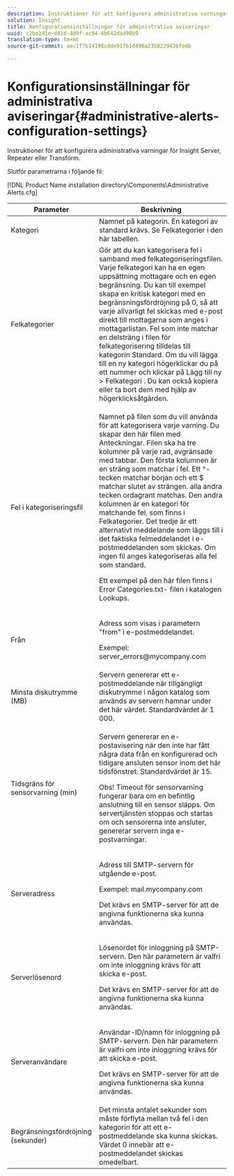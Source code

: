 ```yaml
---
description: Instruktioner för att konfigurera administrativa varningar för Insight Server, Repeater eller Transform.
solution: Insight
title: Konfigurationsinställningar för administrativa aviseringar
uuid: c2be2d1e-d81d-4d9f-ac94-4b642dad90b9
translation-type: tm+mt
source-git-commit: aec1f7b14198cdde91f61d490a235022943bfedb

---
```



# Konfigurationsinställningar för administrativa aviseringar{#administrative-alerts-configuration-settings}

Instruktioner för att konfigurera administrativa varningar för Insight Server, Repeater eller Transform.

Slutför parametrarna i följande fil:

[!DNL Product Name installation directory\Components\Administrative Alerts.cfg]

<table id="table_5A2298906D5F4215B8FAC42CACBC0002"> 
 <thead> 
  <tr> 
   <th colname="col1" class="entry"> Parameter </th> 
   <th colname="col2" class="entry"> Beskrivning </th> 
  </tr> 
 </thead>
 <tbody> 
  <tr> 
   <td colname="col1"> Kategori </td> 
   <td colname="col2"> Namnet på kategorin. En kategori av standard krävs. Se Felkategorier i den här tabellen. </td> 
  </tr> 
  <tr> 
   <td colname="col1"> Felkategorier </td> 
   <td colname="col2"> Gör att du kan kategorisera fel i samband med felkategoriseringsfilen. Varje felkategori kan ha en egen uppsättning mottagare och en egen begränsning. Du kan till exempel skapa en kritisk kategori med en begränsningsfördröjning på 0, så att varje allvarligt fel skickas med e-post direkt till mottagarna som anges i mottagarlistan. Fel som inte matchar en delsträng i filen för felkategorisering tilldelas till kategorin Standard. Om du vill lägga till en ny kategori högerklickar du på ett nummer och klickar på <span class="uicontrol"> Lägg till ny </span> &gt; <span class="uicontrol"> Felkategori </span>. Du kan också kopiera eller ta bort dem med hjälp av högerklicksåtgärden. </td> 
  </tr> 
  <tr> 
   <td colname="col1"> Fel i kategoriseringsfil </td> 
   <td colname="col2"> <p>Namnet på filen som du vill använda för att kategorisera varje varning. Du skapar den här filen med Anteckningar. Filen ska ha tre kolumner på varje rad, avgränsade med tabbar. Den första kolumnen är en sträng som matchar i fel. Ett ^-tecken matchar början och ett $ matchar slutet av strängen. alla andra tecken ordagrant matchas. Den andra kolumnen är en kategori för matchande fel, som finns i Felkategorier. Det tredje är ett alternativt meddelande som läggs till i det faktiska felmeddelandet i e-postmeddelanden som skickas. Om ingen fil anges kategoriseras alla fel som standard. </p> <p>Ett exempel på den här filen finns i <span class="filepath"> Error Categories.txt- </span> filen i katalogen Lookups. </p> </td> 
  </tr> 
  <tr> 
   <td colname="col1"> Från </td> 
   <td colname="col2"> <p>Adress som visas i parametern "from" i e-postmeddelandet. </p> <p>Exempel: <span class="filepath"> server_errors@mycompany.com </span></p> </td> 
  </tr> 
  <tr> 
   <td colname="col1"> Minsta diskutrymme (MB) </td> 
   <td colname="col2"> Servern genererar ett e-postmeddelande när tillgängligt diskutrymme i någon katalog som används av servern hamnar under det här värdet. Standardvärdet är 1 000. </td> 
  </tr> 
  <tr> 
   <td colname="col1"> Tidsgräns för sensorvarning (min) </td> 
   <td colname="col2"> <p>Servern genererar en e-postavisering när den inte har fått några data från en konfigurerad och tidigare ansluten <span class="wintitle"> sensor </span> inom det här tidsfönstret. Standardvärdet är 15. </p> <p> <p>Obs!  Timeout för <span class="wintitle"> sensorvarning </span> fungerar bara om en befintlig anslutning till en <span class="wintitle"> sensor </span> släpps. Om servertjänsten stoppas och startas om och <span class="wintitle"> sensorerna </span> inte ansluter, genererar servern inga e-postvarningar. </p> </p> </td> 
  </tr> 
  <tr> 
   <td colname="col1"> Serveradress </td> 
   <td colname="col2"> <p>Adress till SMTP-servern för utgående e-post. </p> <p>Exempel: <span class="filepath"> mail.mycompany.com </span></p> <p>Det krävs en SMTP-server för att de angivna funktionerna ska kunna användas. </p> </td> 
  </tr> 
  <tr> 
   <td colname="col1"> Serverlösenord </td> 
   <td colname="col2"> <p>Lösenordet för inloggning på SMTP-servern. Den här parametern är valfri om inte inloggning krävs för att skicka e-post. </p> <p>Det krävs en SMTP-server för att de angivna funktionerna ska kunna användas. </p> </td> 
  </tr> 
  <tr> 
   <td colname="col1"> Serveranvändare </td> 
   <td colname="col2"> <p>Användar-ID/namn för inloggning på SMTP-servern. Den här parametern är valfri om inte inloggning krävs för att skicka e-post. </p> <p>Det krävs en SMTP-server för att de angivna funktionerna ska kunna användas. </p> </td> 
  </tr> 
  <tr> 
   <td colname="col1"> Begränsningsfördröjning (sekunder) </td> 
   <td colname="col2"> Det minsta antalet sekunder som måste förflyta mellan två fel i den kategorin för att ett e-postmeddelande ska kunna skickas. Värdet 0 innebär att e-postmeddelandet skickas omedelbart. </td> 
  </tr> 
 </tbody> 
</table>

